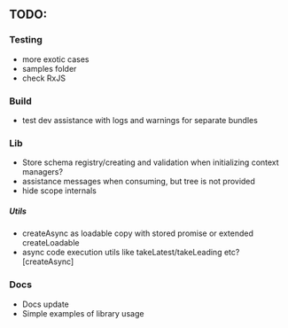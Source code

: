 ## TODO:

### Testing
  - more exotic cases
  - samples folder
  - check RxJS

### Build
  - test dev assistance with logs and warnings for separate bundles

### Lib
  - Store schema registry/creating and validation when initializing context managers?
  - assistance messages when consuming, but tree is not provided
  - hide scope internals

##### Utils
  - createAsync as loadable copy with stored promise or extended createLoadable
  - async code execution utils like takeLatest/takeLeading etc? [createAsync]

### Docs
- Docs update
- Simple examples of library usage

